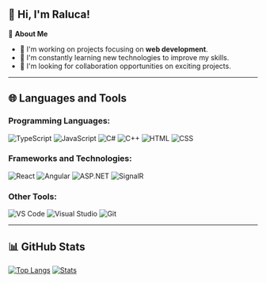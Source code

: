 ## 👋 Hi, I'm Raluca!

🌟 **About Me**  
- 🔭 I'm working on projects focusing on **web development**.  
- 🌱 I'm constantly learning new technologies to improve my skills.   
- 🤝 I'm looking for collaboration opportunities on exciting projects.  

---

## 🌐 Languages and Tools

### Programming Languages:
![TypeScript](https://img.shields.io/badge/-TypeScript-007ACC?style=flat&logo=typescript&logoColor=white)
![JavaScript](https://img.shields.io/badge/-JavaScript-F7DF1E?style=flat&logo=javascript&logoColor=black)
![C#](https://img.shields.io/badge/-C%23-239120?style=flat&logo=c-sharp&logoColor=white)
![C++](https://img.shields.io/badge/-C%2B%2B-00599C?style=flat&logo=c%2B%2B&logoColor=white)
![HTML](https://img.shields.io/badge/-HTML-E34F26?style=flat&logo=html5&logoColor=white)
![CSS](https://img.shields.io/badge/-CSS-1572B6?style=flat&logo=css3&logoColor=white)

### Frameworks and Technologies:
![React](https://img.shields.io/badge/-React-61DAFB?style=flat&logo=react&logoColor=black)
![Angular](https://img.shields.io/badge/-Angular-DD0031?style=flat&logo=angular&logoColor=white)
![ASP.NET](https://img.shields.io/badge/-ASP.NET_Core-512BD4?style=flat&logo=dotnet&logoColor=white)
![SignalR](https://img.shields.io/badge/-SignalR-008080?style=flat&logo=signalr&logoColor=white)

### Other Tools:
![VS Code](https://img.shields.io/badge/-VS_Code-007ACC?style=flat&logo=visual-studio-code&logoColor=white)
![Visual Studio](https://img.shields.io/badge/-Visual_Studio-5C2D91?style=flat&logo=visual-studio&logoColor=white)
![Git](https://img.shields.io/badge/-Git-F05032?style=flat&logo=git&logoColor=white)

---

## 📊 GitHub Stats
[![Top Langs](https://github-readme-stats.vercel.app/api/top-langs/?username=RalucaDavid&langs_count=8&layout=compact&theme=github_dark&count_private=true&hide_border=true&hide=powershell)](https://github.com/anuraghazra/github-readme-stats)
[![Stats](https://github-readme-stats.vercel.app/api/?username=RalucaDavid&count_private=true&show_icons=true&theme=github_dark&hide_border=true&include_all_commits=true&custom_title=Stats)](https://github.com/anuraghazra/github-readme-stats)

